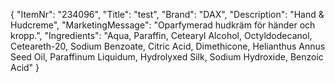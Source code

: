 {
  "ItemNr": "234096",
  "Title": "test",
  "Brand": "DAX",
  "Description": "Hand & Hudcreme",
  "MarketingMessage": "Oparfymerad hudkräm för händer och kropp.",
  "Ingredients": "Aqua, Paraffin, Cetearyl Alcohol, Octyldodecanol, Ceteareth-20, Sodium Benzoate, Citric Acid, Dimethicone, Helianthus Annus Seed Oil, Paraffinum Liquidum, Hydrolyxed Silk, Sodium Hydroxide, Benzoic Acid"
}